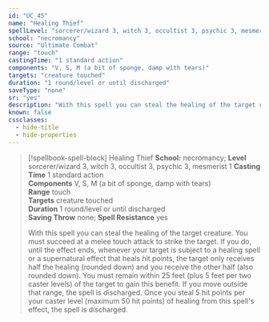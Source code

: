 ```yaml
---
id: "UC_45"
name: "Healing Thief"
spellLevel: "sorcerer/wizard 3, witch 3, occultist 3, psychic 3, mesmerist 1"
school: "necromancy"
source: "Ultimate Combat"
range: "touch"
castingTime: "1 standard action"
components: "V, S, M (a bit of sponge, damp with tears)"
targets: "creature touched"
duration: "1 round/level or until discharged"
saveType: "none"
sr: "yes"
description: "With this spell you can steal the healing of the target creature. You must succeed at a melee touch attack to strike the target. If you do, until the effect ends, whenever your target is subject to a healing spell or a supernatural effect that heals hit points, the target only receives half the healing (rounded down) and you receive the other half (also rounded down). You must remain within 25 feet (plus 5 feet per two caster levels) of the target to gain this benefit. If you move outside that range, the spell is discharged. Once you steal 5 hit points per your caster level (maximum 50 hit points) of healing from this spell's effect, the spell is discharged."
known: false
cssclasses:
  - hide-title
  - hide-properties
---
```


> [!spellbook-spell-block] Healing Thief
> **School:** necromancy; **Level** sorcerer/wizard 3, witch 3, occultist 3, psychic 3, mesmerist 1
> **Casting Time** 1 standard action  
> **Components** V, S, M (a bit of sponge, damp with tears)  
> **Range** touch  
> **Targets** creature touched  
> **Duration** 1 round/level or until discharged  
> **Saving Throw** none; **Spell Resistance** yes
> 
> With this spell you can steal the healing of the target creature. You must succeed at a melee touch attack to strike the target. If you do, until the effect ends, whenever your target is subject to a healing spell or a supernatural effect that heals hit points, the target only receives half the healing (rounded down) and you receive the other half (also rounded down). You must remain within 25 feet (plus 5 feet per two caster levels) of the target to gain this benefit. If you move outside that range, the spell is discharged. Once you steal 5 hit points per your caster level (maximum 50 hit points) of healing from this spell's effect, the spell is discharged.